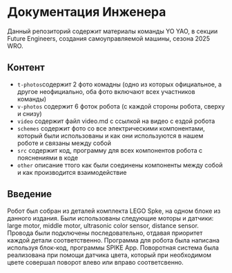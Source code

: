 Документация Инженера
====

Данный репозиторий содержит материалы команды YO YAO, в секции Future Engineers, создания самоуправляемой машины, сезона 2025 WRO.

## Контент

* `t-photos`содержит 2 фото комадны (одно из которых официальное, а другое неофициально, оба фото включают всех участников команды)
* `v-photos` содержит 6 фоток робота (с каждой стороны робота, сверху и снизу)
* `video` содержит файл video.md с ссылкой на видео с ездой робота
* `schemes` содержит фото со все электрическими компонентами, который были использованы и как они используются в нашем роботе и связаны между собой
* `src` содержит код, программу для всех компонентов робота с пояснениями в коде
* `other` описание ттого как были соединены компоненты между собой и как производится взаимодействие
## Введение

 Робот был собран из деталей комплекта LEGO Spke, на одном блоке из данного издания. Были использованы следующие моторы и датчики: large motor, middle motor, ultrasonic color sensor, distance sensor. Провода были подключены последовательно, отдавая приоритет каждой детали соответственно. Программа для робота была написана используя блок-код, программы SPIKE App. Поворотная система была реализована при помощи датчика цвета, который при необходимом цвете совершал поворот влево или вправо соответсвенно.
 
